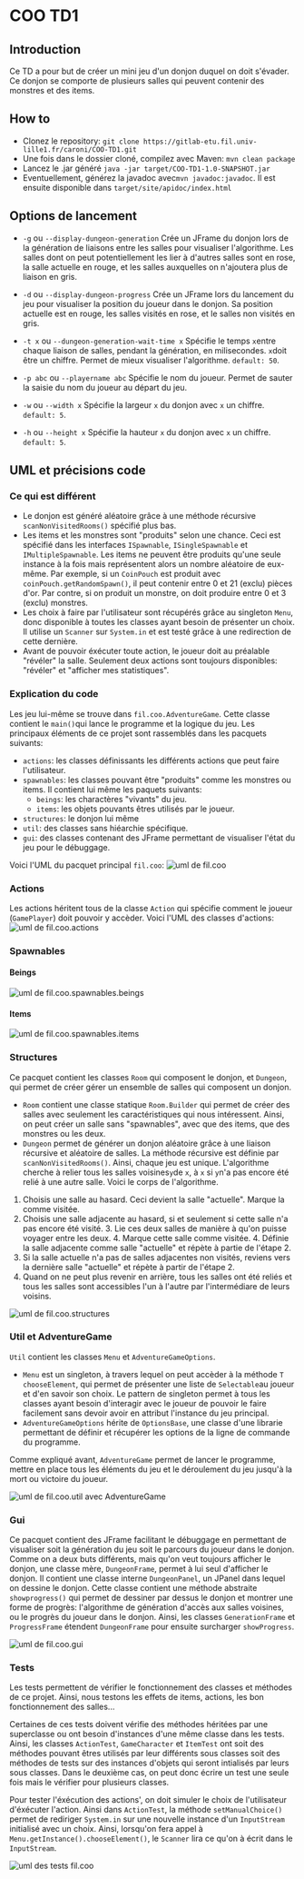 # COO TD1

## Introduction
Ce TD a pour but de créer un mini jeu d'un donjon duquel on doit s'évader. Ce donjon se comporte de plusieurs salles qui peuvent contenir des monstres et des items.

## How to

 - Clonez le repository: `git clone https://gitlab-etu.fil.univ-lille1.fr/caroni/COO-TD1.git`
 - Une fois dans le dossier cloné, compilez avec Maven: `mvn clean package`
 - Lancez le .jar généré `java -jar target/COO-TD1-1.0-SNAPSHOT.jar`
 - Eventuellement, générez la javadoc avec`mvn javadoc:javadoc`. Il est ensuite disponible dans `target/site/apidoc/index.html`

## Options de lancement

 - `-g` ou `--display-dungeon-generation`
	 Crée un JFrame du donjon lors de la génération de liaisons entre les salles pour visualiser l'algorithme. Les salles dont on peut potentiellement les lier à d'autres salles sont en rose, la salle actuelle en rouge, et les salles auxquelles on n'ajoutera plus de liaison en gris.
	 
 - `-d` ou `--display-dungeon-progress`
	 Crée un JFrame lors du lancement du jeu pour visualiser la position du joueur dans le donjon. Sa position actuelle est en rouge, les salles visités en rose, et le salles non visités en gris.
	 
 - `-t x` ou `--dungeon-generation-wait-time x`
	 Spécifie le temps `x`entre chaque liaison de salles, pendant la génération, en milisecondes. `x`doit être un chiffre. Permet de mieux visualiser l'algorithme. `default: 50`.
	 
 - `-p abc` ou `--playername abc`
	Spécifie le nom du joueur. Permet de sauter la saisie du nom du joueur au départ du jeu.
	
 - `-w` ou `--width x`
	 Spécifie la largeur `x` du donjon avec `x` un chiffre. `default: 5`.
 - `-h` ou `--height x`
	 Spécifie la hauteur `x` du donjon avec `x` un chiffre. `default: 5`.

## UML et précisions code

### Ce qui est différent

 - Le donjon est généré aléatoire grâce à une méthode récursive `scanNonVisitedRooms()` spécifié plus bas.
 - Les items et les monstres sont "produits" selon une chance. Ceci est spécifié dans les interfaces `ISpawnable`, `ISingleSpawnable` et `IMultipleSpawnable`.
	 Les items ne peuvent être produits qu'une seule instance à la fois mais représentent alors un nombre aléatoire de eux-même. Par exemple, si un `CoinPouch` est produit avec `coinPouch.getRandomSpawn()`, il peut contenir entre 0 et 21 (exclu) pièces d'or.
	 Par contre, si on produit un monstre, on doit produire entre 0 et 3 (exclu) monstres.
 - Les choix à faire par l'utilisateur sont récupérés grâce au singleton `Menu`, donc disponible à toutes les classes ayant besoin de présenter un choix. Il utilise un `Scanner` sur `System.in` et est testé grâce à une redirection de cette dernière.
 - Avant de pouvoir éxécuter toute action, le joueur doit au préalable "révéler" la salle. Seulement deux actions sont toujours disponibles: "révéler" et "afficher mes statistiques".

### Explication du code

Les jeu lui-même se trouve dans `fil.coo.AdventureGame`. Cette classe contient le `main()`qui lance le programme et la logique du jeu. Les principaux éléments de ce projet sont rassemblés dans les pacquets suivants:

 - `actions`: les classes définissants les différents actions que peut faire l'utilisateur.
 - `spawnables`: les classes pouvant être "produits" comme les monstres ou items. Il contient lui même les paquets suivants:
	 - `beings`: les charactères "vivants" du jeu.
	 - `items`: les objets pouvants êtres utilisés par le joueur.
 - `structures`: le donjon lui même
 - `util`: des classes sans hiéarchie spécifique.
 - `gui`: des classes contenant des JFrame permettant de visualiser l'état du jeu pour le débuggage.

Voici l'UML du pacquet principal `fil.coo`:
![uml de fil.coo](diagrams/coo.png)

### Actions
Les actions héritent tous de la classe `Action` qui spécifie comment le joueur (`GamePlayer`) doit pouvoir y accèder. Voici l'UML des classes d'actions:
![uml de fil.coo.actions](diagrams/actions.png)

### Spawnables
#### Beings
![uml de fil.coo.spawnables.beings](diagrams/beings.png)

#### Items
![uml de fil.coo.spawnables.items](diagrams/items.png)

### Structures
Ce pacquet contient les classes `Room` qui composent le donjon, et `Dungeon`, qui permet de créer gérer un ensemble de salles qui composent un donjon.

 - `Room` contient une classe statique `Room.Builder` qui permet de créer des salles avec seulement les caractéristiques qui nous intéressent. Ainsi, on peut créer un salle sans "spawnables", avec que des items, que des monstres ou les deux.
 - `Dungeon` permet de générer un donjon aléatoire grâce à une liaison récursive et aléatoire de salles. La méthode récursive est définie par `scanNonVisitedRooms()`. Ainsi, chaque jeu est unique. L'algorithme cherche à relier tous les salles voisines`y`de `x`, à `x` si `y`n'a pas encore été relié à une autre salle.
Voici le corps de l'algorithme.

 1. Choisis une salle au hasard. Ceci devient la salle "actuelle". Marque la comme visitée.
 2. Choisis une salle adjacente au hasard, si et seulement si cette salle n'a pas encore été visité.
	 3. Lie ces deux salles de manière à qu'on puisse voyager entre les deux.
	 4. Marque cette salle comme visitée.
	 4. Définie la salle adjacente comme salle "actuelle" et répète à partie de l'étape 2.
 3. Si la salle actuelle n'a pas de salles adjacentes non visités, reviens vers la dernière salle "actuelle" et répète à partir de l'étape 2.
 4. Quand on ne peut plus revenir en arrière, tous les salles ont été reliés et tous les salles sont accessibles l'un à l'autre par l'intermédiare de leurs voisins.

![uml de fil.coo.structures](diagrams/structures.png)

### Util et AdventureGame
`Util` contient les classes `Menu` et `AdventureGameOptions`.

 - `Menu` est un singleton,  à travers lequel on peut accèder à la méthode `T chooseElement`, qui permet de présenter une liste de `Selectable`au joueur et d'en savoir son choix. Le pattern de singleton permet à tous les classes ayant besoin d'interagir avec le joueur de pouvoir le faire facilement sans devoir avoir en attribut l'instance du jeu principal.
 - `AdventureGameOptions` hérite de `OptionsBase`, une classe d'une librarie permettant de définir et récupérer les options de la ligne de commande du programme.

Comme expliqué avant, `AdventureGame` permet de lancer le programme, mettre en place tous les éléments du jeu et le déroulement du jeu jusqu'à la mort ou victoire du joueur.


![uml de fil.coo.util avec AdventureGame](diagrams/other.png)

### Gui
Ce pacquet contient des JFrame facilitant le débuggage en permettant de visualiser soit la génération du jeu soit le parcours du joueur dans le donjon.
Comme on a deux buts différents, mais qu'on veut toujours afficher le donjon, une classe mère, `DungeonFrame`, permet à lui seul d'afficher le donjon. Il contient une classe interne `DungeonPanel`, un JPanel dans lequel on dessine le donjon. Cette classe contient une méthode abstraite `showprogress()` qui permet de dessiner par dessus le donjon et montrer une forme de progrès: l'algorithme de génération d'accès aux salles voisines, ou le progrès du joueur dans le donjon.
Ainsi, les classes `GenerationFrame` et `ProgressFrame` étendent `DungeonFrame` pour ensuite surcharger `showProgress`.

![uml de fil.coo.gui](diagrams/gui.png)

### Tests
Les tests permettent de vérifier le fonctionnement des classes et méthodes de ce projet. Ainsi, nous testons les effets de items, actions, les bon fonctionnement des salles...

Certaines de ces tests doivent vérifie des méthodes héritées par une superclasse ou ont besoin d'instances d'une même classe dans les tests. Ainsi, les classes `ActionTest`, `GameCharacter` et `ItemTest` ont soit des méthodes pouvant êtres utilisés par leur différents sous classes soit des méthodes de tests sur des instances d'objets qui seront intialisés par leurs sous classes. Dans le deuxième cas, on peut donc écrire un test une seule fois mais le vérifier pour plusieurs classes.

Pour tester l'éxécution des actions', on doit simuler le choix de l'utilisateur d'éxécuter l'action. Ainsi dans `ActionTest`, la méthode `setManualChoice()` permet de rediriger `System.in` sur une nouvelle instance d'un `InputStream` initialisé avec un choix. Ainsi, lorsqu'on fera appel à `Menu.getInstance().chooseElement()`, le `Scanner` lira ce qu'on à écrit dans le `InputStream`.

![uml des tests fil.coo](diagrams/tests.png)